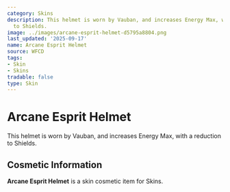 ```yaml
---
category: Skins
description: This helmet is worn by Vauban, and increases Energy Max, with a reduction
  to Shields.
image: ../images/arcane-esprit-helmet-d5795a8804.png
last_updated: '2025-09-17'
name: Arcane Esprit Helmet
source: WFCD
tags:
- Skin
- Skins
tradable: false
type: Skin
---
```


# Arcane Esprit Helmet

This helmet is worn by Vauban, and increases Energy Max, with a reduction to Shields.

## Cosmetic Information

**Arcane Esprit Helmet** is a skin cosmetic item for Skins.

